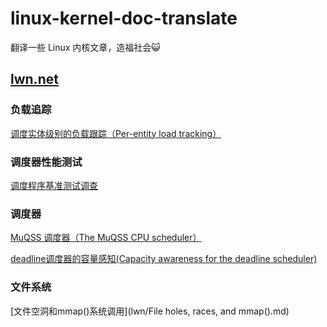 # linux-kernel-doc-translate

翻译一些 Linux 内核文章，造福社会😺

## [lwn.net](https://lwn.net/Kernel/Index/)

### 负载追踪

[调度实体级别的负载跟踪（Per-entity load tracking）](lwn/调度实体级别的负载跟踪-Per-entity_load_tracking.md)

### 调度器性能测试

[调度程序基准测试调查](lwn/调度程序基准测试调查.md)

### 调度器

[MuQSS 调度器（The MuQSS CPU scheduler）](lwn/MuQSS_调度器-The_MuQSS_CPU_scheduler.md)

[deadline调度器的容量感知(Capacity awareness for the deadline scheduler)](lwn/deadline调度器的容量感知.md)

### 文件系统
[文件空洞和mmap()系统调用](lwn/File holes, races, and mmap().md)